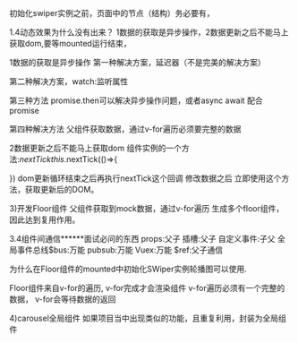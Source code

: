



初始化swiper实例之前，页面中的节点（结构）务必要有，

1.4动态效果为什么没有出来？
1数据的获取是异步操作，2数据更新之后不能马上获取dom,要等mounted运行结束，


1数据的获取是异步操作
第一种解决方案，延迟器（不是完美的解决方案）

第二种解决方案，watch:监听属性

第三种方法 promise.then可以解决异步操作问题，或者async await 配合promise

第四种解决方法 父组件获取数据，通过v-for遍历必须要完整的数据

2数据更新之后不能马上获取dom
组件实例的一个方法:$nextTick
this.$nextTick(()=>{

})
dom更新循环结束之后再执行nextTick这个回调
修改数据之后 立即使用这个方法，获取更新后的DOM。



3)开发Floor组件
父组件获取到mock数据，通过v-for遍历 生成多个floor组件，因此达到复用作用。

3.4组件间通信******面试必问的东西
props:父子
插槽:父子
自定义事件:子父
全局事件总线$bus:万能
pubsub:万能
Vuex:万能
$ref:父子通信

为什么在Floor组件的mounted中初始化SWiper实例轮播图可以使用.

 Floor组件来自v-for的遍历,
 v-for完成才会渲染组件
 v-for遍历必须有一个完整的数据，
 v-for会等待数据的返回



4)carousel全局组件
如果项目当中出现类似的功能，且重复利用，封装为全局组件








































